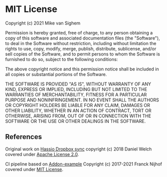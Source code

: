 # MIT License

Copyright (c) 2021 Mike van Sighem

Permission is hereby granted, free of charge, to any person obtaining a copy
of this software and associated documentation files (the "Software"), to deal
in the Software without restriction, including without limitation the rights
to use, copy, modify, merge, publish, distribute, sublicense, and/or sell
copies of the Software, and to permit persons to whom the Software is
furnished to do so, subject to the following conditions:

The above copyright notice and this permission notice shall be included in all
copies or substantial portions of the Software.

THE SOFTWARE IS PROVIDED "AS IS", WITHOUT WARRANTY OF ANY KIND, EXPRESS OR
IMPLIED, INCLUDING BUT NOT LIMITED TO THE WARRANTIES OF MERCHANTABILITY,
FITNESS FOR A PARTICULAR PURPOSE AND NONINFRINGEMENT. IN NO EVENT SHALL THE
AUTHORS OR COPYRIGHT HOLDERS BE LIABLE FOR ANY CLAIM, DAMAGES OR OTHER
LIABILITY, WHETHER IN AN ACTION OF CONTRACT, TORT OR OTHERWISE, ARISING FROM,
OUT OF OR IN CONNECTION WITH THE SOFTWARE OR THE USE OR OTHER DEALINGS IN THE
SOFTWARE.

## References

Original work on [Hassio Dropbox sync](https://github.com/danielwelch/hassio-dropbox-sync) copyright (c) 2018 Daniel Welch covered under [Apache License 2.0](https://github.com/danielwelch/hassio-dropbox-sync/blob/master/LICENSE).

CI pipeline based on [Addon-example](https://github.com/hassio-addons/addon-example) Copyright (c) 2017-2021 Franck Nijhof covered under [MIT License](https://github.com/hassio-addons/addon-example/blob/main/LICENSE.md).

